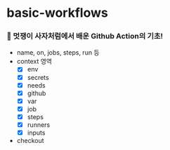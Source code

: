 # basic-workflows


### 🦁 멋쟁이 사자처럼에서 배운 Github Action의 기초! 

- name, on, jobs, steps, run 등
- context 영역
  - [x] env
  - [x] secrets
  - [x] needs
  - [x] github
  - [x] var
  - [x] job
  - [x] steps
  - [x] runners
  - [x] inputs
- checkout
